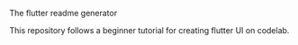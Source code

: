 The flutter readme generator

This repository follows a beginner tutorial for creating flutter UI on codelab.
